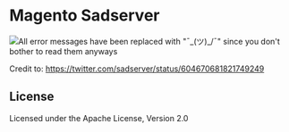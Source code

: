 Magento Sadserver
=================

![All error messages have been replaced with "¯\_(ツ)_/¯" since you don't bother to read them anyways](/img/sadserver-tweet.png?raw=true "All error messages have been replaced with \"¯\_(ツ)_/¯\" since you don't bother to read them anyways")

Credit to: https://twitter.com/sadserver/status/604670681821749249

## License

Licensed under the Apache License, Version 2.0
